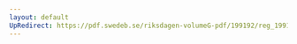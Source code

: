 ```yaml
---
layout: default
UpRedirect: https://pdf.swedeb.se/riksdagen-volumeG-pdf/199192/reg_199192/reg_199192_0753.pdf
---
```

